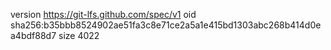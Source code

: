 version https://git-lfs.github.com/spec/v1
oid sha256:b35bbb8524902ae51fa3c8e71ce2a5a1e415bd1303abc268b414d0ea4bdf88d7
size 4022
